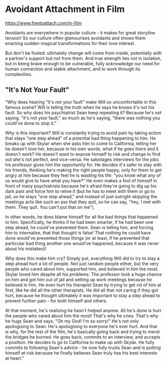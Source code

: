 # Avoidant Attachment in Film
https://www.freetoattach.com/in-film

Avoidants are everywhere in popular culture - it makes for great storyline tension! So our culture often glamourises avoidants and shows them enacting sudden magical transformations for their love interest.

But don't be fooled: ultimately change will come from inside, potentially with a partner's support but not from them. And true strength lies not in isolation, but in being brave enough to be vulnerable, fully acknowledge our need for human connection and stable attachment, and to work through its complexities.

## "It's Not Your Fault"

"Why does hearing "it's not your fault" make Will so uncomfortable in this famous scene? Will is telling the truth when he says he knows it's not his fault. So why does his psychiatrist Sean keep repeating it? Because he's not saying, "it's not your fault," so much as he's saying, "there was nothing you could've done to stop it."

Why is this important? Will is constantly trying to avoid pain by taking action that stays "one step ahead" of a potential bad thing happening to him. He breaks up with Skylar when she asks him to come to California, telling her he doesn't love her, because in his own words, what if he goes there and it doesn't work? He doesn't want to expose himself to risk and change to find out she's not perfect, and vice-versa. He sabotages interviews for the jobs his professor gives him the opportunity for. He decides it's safer to stay with his friends, thinking he's making the right people happy, only for them to get angry at him because they feel he is wasting his life: "you know what any of us would give to have what you have?" He even makes a fool of himself in front of many psychiatrists because he's afraid they're going to dig up his dark past and force him to relive it (but he has to meet with them or go to jail, so he stays "one step ahead," and instead of just outright skipping the meetings acts like such an ass that they quit, so he can say, "hey, I met with them. They quit. You can't put that on me"). 

In other words, he does blame himself for all the bad things that happened to him. Specifically, he thinks if he had been smarter, if he had been one step ahead, he could've prevented them. Sean is telling him, and forcing him to internalise, that that thought is false! That nothing he could have done would've prevented those things (or at least, if he prevented that particular bad thing another one would've happened, because it was never about his mistakes)!

Why does this make him cry? Simply put, everything Will did to try to stay a step ahead hurt a lot of people. Not just random people either, but the very people who cared about him, supported him, and believed in him the most. Skylar loved him despite all his problems. The professor took a huge chance on him and got him out of jail and setting up work meetings because he believed in him. He even hurt his therapist Sean by trying to get rid of him at first, like he did all the other therapists. He did all that not caring if they got hurt, because he thought ultimately it was important to stay a step ahead to prevent further pain - for both himself and others.

At that moment, he's realizing he hasn't helped anyone. All he's done is hurt the people who cared about him the most! That's why he cries. That's why he hugs Sean and says, "Oh my God! I'm so sorry!" He's not only apologising to Sean. He's apologising to everyone he's ever hurt. And that is why, for the rest of the film, he's basically going back and trying to mend the bridges he burned. He goes back, commits to an interview, and accepts a position. He decides to go to California to make up with Skylar. He fully commits to following Sean's advice - he now fully trusts Sean and is putting himself at risk because he finally believes Sean truly has his best interests at heart."